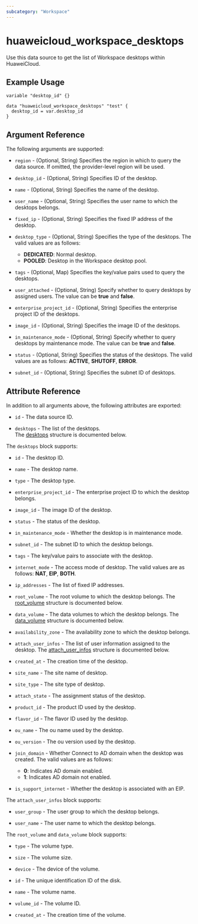 ```yaml
---
subcategory: "Workspace"
---
```


# huaweicloud_workspace_desktops

Use this data source to get the list of Workspace desktops within HuaweiCloud.

## Example Usage

```hcl
variable "desktop_id" {}

data "huaweicloud_workspace_desktops" "test" {
  desktop_id = var.desktop_id
}
```

## Argument Reference

The following arguments are supported:

* `region` - (Optional, String) Specifies the region in which to query the data source.
  If omitted, the provider-level region will be used.

* `desktop_id` - (Optional, String) Specifies ID of the desktop.

* `name` - (Optional, String) Specifies the name of the desktop.

* `user_name` - (Optional, String) Specifies the user name to which the desktops belongs.

* `fixed_ip` - (Optional, String) Specifies the fixed IP address of the desktop.

* `desktop_type` - (Optional, String) Specifies the type of the desktops.
  The valid values are as follows:
  + **DEDICATED**: Normal desktop.
  + **POOLED**: Desktop in the Workspace desktop pool.

* `tags` - (Optional, Map) Specifies the key/value pairs used to query the desktops.

* `user_attached` - (Optional, String) Specify whether to query desktops by assigned users.
  The value can be **true** and **false**.

* `enterprise_project_id` - (Optional, String) Specifies the enterprise project ID of the desktops.

* `image_id` - (Optional, String) Specifies the image ID of the desktops.

* `in_maintenance_mode` - (Optional, String) Specify whether to query desktops by maintenance mode.
  The value can be **true** and **false**.

* `status` - (Optional, String) Specifies the status of the desktops.
  The valid values are as follows: **ACTIVE**, **SHUTOFF**, **ERROR**.

* `subnet_id` - (Optional, String) Specifies the subnet ID of desktops.

## Attribute Reference

In addition to all arguments above, the following attributes are exported:

* `id` - The data source ID.

* `desktops` - The list of the desktops.  
  The [desktops](#workspace_desktops) structure is documented below.

<a name="workspace_desktops"></a>
The `desktops` block supports:

* `id` - The desktop ID.

* `name` - The desktop name.

* `type` - The desktop type.

* `enterprise_project_id` - The enterprise project ID to which the desktop belongs.

* `image_id` - The image ID of the desktop.

* `status` - The status of the desktop.

* `in_maintenance_mode` - Whether the desktop is in maintenance mode.

* `subnet_id` - The subnet ID to which the desktop belongs.

* `tags` - The key/value pairs to associate with the desktop.

* `internet_mode` - The access mode of desktop.
  The valid values are as follows: **NAT**, **EIP**, **BOTH**.

* `ip_addresses` - The list of fixed IP addresses.

* `root_volume` - The root volume to which the desktop belongs.
  The [root_volume](#desktop_volume) structure is documented below.

* `data_volume` - The data volumes to which the desktop belongs.
  The [data_volume](#desktop_volume) structure is documented below.

* `availability_zone` - The availability zone to which the desktop belongs.

* `attach_user_infos` - The list of user information assigned to the desktop.
  The [attach_user_infos](#desktop_attach_user_infos) structure is documented below.

* `created_at` - The creation time of the desktop.

* `site_name` - The site name of desktop.

* `site_type` - The site type of desktop.

* `attach_state` - The assignment status of the desktop.

* `product_id` - The product ID used by the desktop.

* `flavor_id` - The flavor ID used by the desktop.

* `ou_name` - The ou name used by the desktop.

* `ou_version` - The ou version used by the desktop.

* `join_domain` - Whether Connect to AD domain when the desktop was created. The valid values are as follows:
  + **0**: Indicates AD domain enabled.
  + **1**: Indicates AD domain not enabled.

* `is_support_internet` - Whether the desktop is associated with an EIP.

<a name="desktop_attach_user_infos"></a>
The `attach_user_infos` block supports:

* `user_group` - The user group to which the desktop belongs.

* `user_name` - The user name to which the desktop belongs.

<a name="desktop_volume"></a>
The `root_volume` and `data_volume` block supports:

* `type` - The volume type.

* `size` - The volume size.

* `device` - The device of the volume.

* `id` - The unique identification ID of the disk.

* `name` - The volume name.

* `volume_id` - The volume ID.

* `created_at` - The creation time of the volume.
